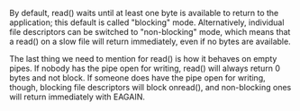 By default, read() waits until at least one byte is available to return to the application; this default is called "blocking" mode. Alternatively, individual file descriptors can be switched to "non-blocking" mode, which means that a read() on a slow file will return immediately, even if no bytes are available.

The last thing we need to mention for read() is how it behaves on empty pipes. If nobody has the pipe open for writing, read() will always return 0 bytes and not block. If someone does have the pipe open for writing, though, blocking file descriptors will block onread(), and non-blocking ones will return immediately with EAGAIN.
